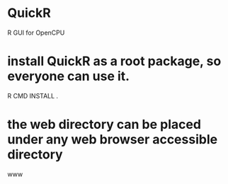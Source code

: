 # QuickR
R GUI for OpenCPU

# install QuickR as a root package, so everyone can use it.
R CMD INSTALL .

# the web directory can be placed under any web browser accessible directory
www
